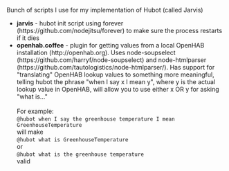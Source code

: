 Bunch of scripts I use for my implementation of Hubot (called Jarvis)
<ul>
<li><b>jarvis</b> - hubot init script using forever (https://github.com/nodejitsu/forever) to make sure the process restarts if it dies</li>
<li><b>openhab.coffee</b> - plugin for getting values from a local OpenHAB installation (http://openhab.org). Uses node-soupselect (https://github.com/harryf/node-soupselect) and node-htmlparser (https://github.com/tautologistics/node-htmlparser/). Has support for "translating" OpenHAB lookup values to something more meaningful, telling hubot the phrase "when I say x I mean y", where y is the actual lookup value in OpenHAB, will allow you to use either x OR y for asking "what is..."<br><br>
For example: <br><code>@hubot when I say the greenhouse temperature I mean GreenhouseTemperature</code><br>will make <br><code>@hubot what is GreenhouseTemperature</code><br>or<br><code>@hubot what is the greenhouse temperature</code><br>valid
</li>
</ul>
